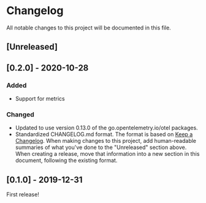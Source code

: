 # Changelog
All notable changes to this project will be documented in this file.

## [Unreleased]

## [0.2.0] - 2020-10-28
### Added
- Support for metrics

### Changed
- Updated to use version 0.13.0 of the go.opentelemetry.io/otel packages.
- Standardized CHANGELOG.md format. The format is based on [Keep a Changelog](https://keepachangelog.com/en/1.0.0/). When making changes to this project, add human-readable summaries of what you've done to the "Unreleased" section above. When creating a release, move that information into a new section in this document, following the existing format.

## [0.1.0] - 2019-12-31
First release!
